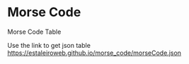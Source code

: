 # Morse Code
Morse Code Table

Use the link to get json table
<https://estaleiroweb.github.io/morse_code/morseCode.json>